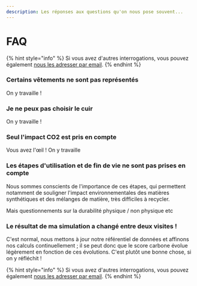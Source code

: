 ```yaml
---
description: Les réponses aux questions qu'on nous pose souvent...
---
```


# FAQ

{% hint style="info" %}
Si vous avez d'autres interrogations, vous pouvez également [nous les adresser par email](mailto:pascal.dagras@beta.gouv.fr).
{% endhint %}

### Certains vêtements ne sont pas représentés

On y travaille !

### Je ne peux pas choisir le cuir

On y travaille !

### Seul l'impact CO2 est pris en compte

Vous avez l'œil ! On y travaille

### Les étapes d'utilisation et de fin de vie ne sont pas prises en compte

Nous sommes conscients de l'importance de ces étapes, qui permettent notamment de souligner l'impact environnementales des matières synthétiques et des mélanges de matière, très difficiles à recycler.

Mais questionnements sur la durabilité physique / non physique etc

### Le résultat de ma simulation a changé entre deux visites !

C'est normal, nous mettons à jour notre référentiel de données et affinons nos calculs continuellement ; il se peut donc que le score carbone évolue légèrement en fonction de ces évolutions. C'est plutôt une bonne chose, si on y réfléchit !

{% hint style="info" %}
Si vous avez d'autres interrogations, vous pouvez également [nous les adresser par email](mailto:pascal.dagras@beta.gouv.fr).
{% endhint %}



